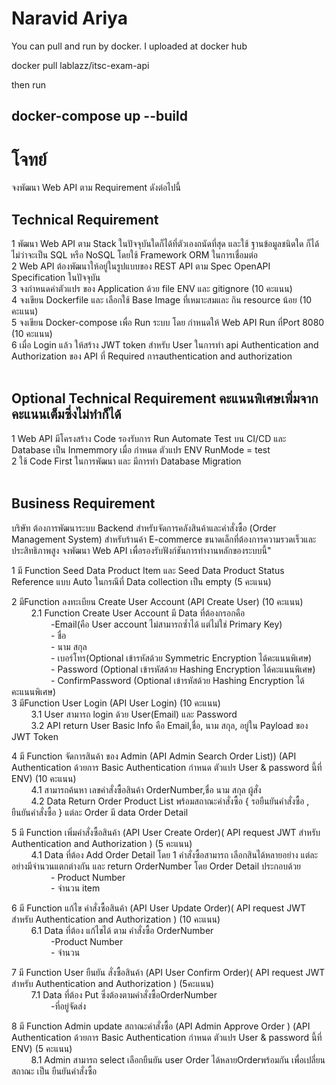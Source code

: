 # Naravid Ariya

You can pull and run by docker. I uploaded at docker hub

docker pull lablazz/itsc-exam-api

then run 

## docker-compose up --build

# โจทย์
จงพัฒนา Web API ตาม Requirement ดังต่อไปนี้
<br>
## Technical Requirement <br>
1 พัฒนา Web API ตาม Stack ในปัจจุบันใดก็ได้ที่ตัวเองถนัดที่สุด และใช้ ฐานข้อมูลชนิดใด ก็ได้ไม่ว่าจะเป็น SQL หรือ NoSQL โดยใช้ Framework ORM ในการเชื่อมต่อ<br>
2 Web API ต้องพัฒนาให้อยู่ในรูปแบบของ REST API ตาม Spec OpenAPI Specification ในปัจจุบัน<br>
3 จงกำหนดค่าตัวแปร ของ Application ด้วย file ENV  และ gitignore  (10 คะแนน) <br>
4 จงเขียน Dockerfile และ เลือกใช้ Base Image ที่เหมาะสมและ กิน resource น้อย (10 คะแนน)<br>
5 จงเขียน Docker-compose เพื่อ Run ระบบ โดย กำหนดให้ Web API  Run ที่Port  8080  (10 คะแนน)<br>
6 เมื่อ Login แล้ว ให้สร้าง JWT token สำหรับ User  ในการทำ api Authentication and Authorization ของ API ที่ Required การauthentication and authorization <br>
<br>

## Optional Technical Requirement คะแนนพิเศษเพิ่มจากคะแนนเต็มซึ่งไม่ทำก็ได้<br>
1 Web API มีโครงสร้าง Code รองรับการ Run Automate Test   บน CI/CD และ Database เป็น Inmemmory เมื่อ กำหนด ตัวแปร ENV RunMode = test<br>
2 ใช้ Code First ในการพัฒนา และ มีการทำ Database Migration<br>
<br>

## Business Requirement <br>
บริษัท ต้องการพัฒนาระบบ Backend สำหรับจัดการคลังสินค้าและคำสั่งซื้อ (Order Management System) สำหรับร้านค้า E-commerce ขนาดเล็กที่ต้องการความรวดเร็วและประสิทธิภาพสูง จงพัฒนา Web API เพื่อรองรับฟังก์ชันการทำงานหลักของระบบนี้"<br>

1 มี Function Seed Data Product Item และ Seed Data Product Status Reference  แบบ Auto ในกรณีที่ Data collection เป็น empty  (5 คะแนน)

2 มีFunction ลงทะเบียน Create User Account (API Create User)   (10 คะแนน) <br>
&nbsp;&nbsp;&nbsp;&nbsp;&nbsp;&nbsp;&nbsp;&nbsp;2.1 Function Create User Account  มี Data ที่ต้องกรอกคือ<br>
&nbsp;&nbsp;&nbsp;&nbsp;&nbsp;&nbsp;&nbsp;&nbsp;&nbsp;&nbsp;&nbsp;&nbsp;&nbsp;&nbsp;&nbsp;&nbsp;-Email(คือ User account ไม่สามารถซ้ำได้ แต่ไม่ใช่ Primary Key)<br>
&nbsp;&nbsp;&nbsp;&nbsp;&nbsp;&nbsp;&nbsp;&nbsp;&nbsp;&nbsp;&nbsp;&nbsp;&nbsp;&nbsp;&nbsp;&nbsp;- ชื่อ<br>
&nbsp;&nbsp;&nbsp;&nbsp;&nbsp;&nbsp;&nbsp;&nbsp;&nbsp;&nbsp;&nbsp;&nbsp;&nbsp;&nbsp;&nbsp;&nbsp;- นาม สกุล <br>
&nbsp;&nbsp;&nbsp;&nbsp;&nbsp;&nbsp;&nbsp;&nbsp;&nbsp;&nbsp;&nbsp;&nbsp;&nbsp;&nbsp;&nbsp;&nbsp;- เบอร์โทร(Optional เข้ารหัสด้วย Symmetric Encryption ได้คะแนนพิเศษ)<br>
&nbsp;&nbsp;&nbsp;&nbsp;&nbsp;&nbsp;&nbsp;&nbsp;&nbsp;&nbsp;&nbsp;&nbsp;&nbsp;&nbsp;&nbsp;&nbsp;- Password (Optional เข้ารหัสด้วย Hashing Encryption ได้คะแนนพิเศษ)<br>
&nbsp;&nbsp;&nbsp;&nbsp;&nbsp;&nbsp;&nbsp;&nbsp;&nbsp;&nbsp;&nbsp;&nbsp;&nbsp;&nbsp;&nbsp;&nbsp;- ConfirmPassword (Optional เข้ารหัสด้วย Hashing Encryption ได้คะแนนพิเศษ)<br>
3 มีFunction User Login (API User Login)  (10 คะแนน)<br>
&nbsp;&nbsp;&nbsp;&nbsp;&nbsp;&nbsp;&nbsp;&nbsp;3.1 User สามารถ login ด้วย User(Email) และ Password<br>
&nbsp;&nbsp;&nbsp;&nbsp;&nbsp;&nbsp;&nbsp;&nbsp;3.2 API return User Basic Info คือ Email,ชื่อ, นาม สกุล, อยู่ใน Payload ของ JWT Token<br>

4 มี Function จัดการสินค้า ของ Admin (API Admin Search Order List)) (API Authentication ด้วยการ  Basic Authentication  กำหนด ตัวแปร User & password นี้ที่ ENV)  (10 คะแนน) <br>
&nbsp;&nbsp;&nbsp;&nbsp;&nbsp;&nbsp;&nbsp;&nbsp;4.1 สามารถค้นหา เลขคำสั่งซื้อสินค้า  OrderNumber,ชื่อ นาม สกุล ผู้สั่ง<br>
&nbsp;&nbsp;&nbsp;&nbsp;&nbsp;&nbsp;&nbsp;&nbsp;4.2 Data Return Order Product List พร้อมสถาณะคำสั่งซื้อ { รอยืนยันคำสั่งซื้อ , ยืนยันคำสั่งซื้อ }  แต่ละ Order มี data Order Detail<Order> <br>

5 มี Function เพิ่มคำสั่งซื้อสินค้า (API User Create Order)( API request JWT สำหรับ Authentication and Authorization )  (5 คะแนน) <br>
&nbsp;&nbsp;&nbsp;&nbsp;&nbsp;&nbsp;&nbsp;&nbsp;4.1 Data ที่ต้อง Add Order Detail โดย 1 คำสั่งซื้อสามารถ เลือกสินได้หลายอย่าง แต่ละอย่างมีจำนวนแตกต่างกัน และ return OrderNumber โดย Order Detail         		ประกอบด้วย<br>
&nbsp;&nbsp;&nbsp;&nbsp;&nbsp;&nbsp;&nbsp;&nbsp;&nbsp;&nbsp;&nbsp;&nbsp;&nbsp;&nbsp;&nbsp;&nbsp;- Product Number <br>
&nbsp;&nbsp;&nbsp;&nbsp;&nbsp;&nbsp;&nbsp;&nbsp;&nbsp;&nbsp;&nbsp;&nbsp;&nbsp;&nbsp;&nbsp;&nbsp;- จำนวน item<br>

6 มี Function แก้ไข คำสั่งซื้อสินค้า (API User Update Order)( API request JWT สำหรับ Authentication and Authorization )  (10 คะแนน) <br>
&nbsp;&nbsp;&nbsp;&nbsp;&nbsp;&nbsp;&nbsp;&nbsp;6.1 Data ที่ต้อง แก้ไขได้ ตาม คำสั่งซื้อ OrderNumber<br>
&nbsp;&nbsp;&nbsp;&nbsp;&nbsp;&nbsp;&nbsp;&nbsp;&nbsp;&nbsp;&nbsp;&nbsp;&nbsp;&nbsp;&nbsp;&nbsp;-Product Number <br>
&nbsp;&nbsp;&nbsp;&nbsp;&nbsp;&nbsp;&nbsp;&nbsp;&nbsp;&nbsp;&nbsp;&nbsp;&nbsp;&nbsp;&nbsp;&nbsp;- จำนวน<br>

7 มี Function User ยืนยัน สั่งซื้อสินค้า (API User Confirm Order)( API request JWT สำหรับ Authentication and Authorization )  (5คะแนน) <br>
&nbsp;&nbsp;&nbsp;&nbsp;&nbsp;&nbsp;&nbsp;&nbsp;7.1 Data ที่ต้อง Put ซึ่งต้องตามคำสั่งซื้อOrderNumber <br>
&nbsp;&nbsp;&nbsp;&nbsp;&nbsp;&nbsp;&nbsp;&nbsp;&nbsp;&nbsp;&nbsp;&nbsp;&nbsp;&nbsp;&nbsp;&nbsp;-ที่อยู่จัดส่ง<br>

8 มี Function Admin  update สถาณะคำสั่งซื้อ (API Admin Approve Order ) (API Authentication ด้วยการ  Basic Authentication กำหนด ตัวแปร User & password นี้ที่ ENV)  (5 คะแนน) <br>
&nbsp;&nbsp;&nbsp;&nbsp;&nbsp;&nbsp;&nbsp;&nbsp;8.1 Admin สามารถ select เลือกยืนยัน user Order  ได้หลายOrderพร้อมกัน เพื่อเปลี่ยน สถาณะ เป็น  ยืนยันคำสั่งซื้อ<br>

